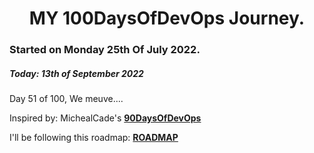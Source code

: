 <h1 align=center>
  MY 100DaysOfDevOps Journey.
</h1>

### Started on Monday 25th Of July 2022.
##### Today: 13th of September 2022

Day 51 of 100, We meuve....

Inspired by: MichealCade's [**90DaysOfDevOps**](https://github.com/MichaelCade/90DaysOfDevOps)

I'll be following this roadmap: [**ROADMAP**](https://devopslearning.medium.com/100-days-of-devops-day-100-thanks-everyone-and-happy-learning-f014f0aad490)


